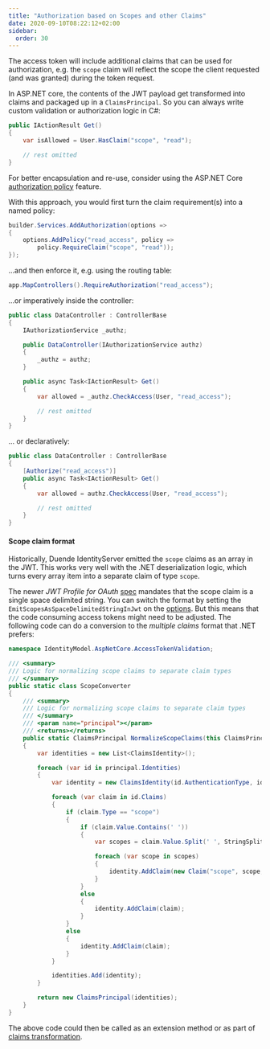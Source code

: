 ```yaml
---
title: "Authorization based on Scopes and other Claims"
date: 2020-09-10T08:22:12+02:00
sidebar:
  order: 30
---
```


The access token will include additional claims that can be used for authorization, e.g. the `scope` claim will reflect the scope the client requested (and was granted) during the token request.

In ASP.NET core, the contents of the JWT payload get transformed into claims and packaged up in a `ClaimsPrincipal`. So you can always write custom validation or authorization logic in C#:

```cs
public IActionResult Get()
{
    var isAllowed = User.HasClaim("scope", "read");

    // rest omitted
}
```

For better encapsulation and re-use, consider using the ASP.NET Core [authorization policy](https://docs.microsoft.com/en-us/aspnet/core/security/authorization/policies) feature.

With this approach, you would first turn the claim requirement(s) into a named policy:

```cs
builder.Services.AddAuthorization(options =>
{
    options.AddPolicy("read_access", policy =>
        policy.RequireClaim("scope", "read"));
});
```

...and then enforce it, e.g. using the routing table:

```cs
app.MapControllers().RequireAuthorization("read_access");
```

...or imperatively inside the controller:

```cs
public class DataController : ControllerBase
{
    IAuthorizationService _authz;

    public DataController(IAuthorizationService authz)
    {
        _authz = authz;
    }

    public async Task<IActionResult> Get()
    {
        var allowed = _authz.CheckAccess(User, "read_access");

        // rest omitted
    }
}
```

... or declaratively:

```cs
public class DataController : ControllerBase
{
    [Authorize("read_access")]
    public async Task<IActionResult> Get()
    {
        var allowed = authz.CheckAccess(User, "read_access");

        // rest omitted
    }
}
```

#### Scope claim format

Historically, Duende IdentityServer emitted the `scope` claims as an array in the JWT. This works very well with the .NET deserialization logic, which turns every array item into a separate claim of type `scope`.

The newer *JWT Profile for OAuth* [spec](/identityserver/v7/overview/specs) mandates that the scope claim is a single space delimited string. You can switch the format by setting the `EmitScopesAsSpaceDelimitedStringInJwt` on the [options](/identityserver/v7/reference/options). But this means that the code consuming access tokens might need to be adjusted. The following code can do a conversion to the *multiple claims* format that .NET prefers:

```cs
namespace IdentityModel.AspNetCore.AccessTokenValidation;

/// <summary>
/// Logic for normalizing scope claims to separate claim types
/// </summary>
public static class ScopeConverter
{
    /// <summary>
    /// Logic for normalizing scope claims to separate claim types
    /// </summary>
    /// <param name="principal"></param>
    /// <returns></returns>
    public static ClaimsPrincipal NormalizeScopeClaims(this ClaimsPrincipal principal)
    {
        var identities = new List<ClaimsIdentity>();

        foreach (var id in principal.Identities)
        {
            var identity = new ClaimsIdentity(id.AuthenticationType, id.NameClaimType, id.RoleClaimType);

            foreach (var claim in id.Claims)
            {
                if (claim.Type == "scope")
                {
                    if (claim.Value.Contains(' '))
                    {
                        var scopes = claim.Value.Split(' ', StringSplitOptions.RemoveEmptyEntries);

                        foreach (var scope in scopes)
                        {
                            identity.AddClaim(new Claim("scope", scope, claim.ValueType, claim.Issuer));
                        }
                    }
                    else
                    {
                        identity.AddClaim(claim);
                    }
                }
                else
                {
                    identity.AddClaim(claim);
                }
            }

            identities.Add(identity);
        }

        return new ClaimsPrincipal(identities);
    }
}
```

The above code could then be called as an extension method or as part of [claims transformation](https://docs.microsoft.com/en-us/dotnet/api/microsoft.aspnetcore.authentication.iclaimstransformation).
